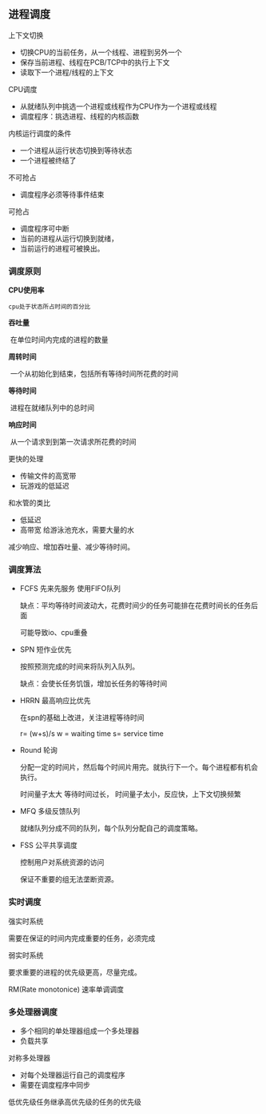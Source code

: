 ## 进程调度

上下文切换

- 切换CPU的当前任务，从一个线程、进程到另外一个
- 保存当前进程、线程在PCB/TCP中的执行上下文
- 读取下一个进程/线程的上下文

CPU调度

- 从就绪队列中挑选一个进程或线程作为CPU作为一个进程或线程
- 调度程序：挑选进程、线程的内核函数



内核运行调度的条件

- 一个进程从运行状态切换到等待状态
- 一个进程被终结了

不可抢占

- 调度程序必须等待事件结束

可抢占

- 调度程序可中断
- 当前的进程从运行切换到就绪，
- 当前运行的进程可被换出。

### 调度原则

**CPU使用率**

 	cpu处于状态所占时间的百分比

**吞吐量**

​	在单位时间内完成的进程的数量

**周转时间**

​	一个从初始化到结束，包括所有等待时间所花费的时间

**等待时间**

​	进程在就绪队列中的总时间

**响应时间**

​	从一个请求到到第一次请求所花费的时间



更快的处理

- 传输文件的高宽带
- 玩游戏的低延迟

和水管的类比

- 低延迟 
- 高带宽 给游泳池充水，需要大量的水

减少响应、增加吞吐量、减少等待时间。



### 调度算法

- FCFS 先来先服务 使用FIFO队列

  缺点：平均等待时间波动大，花费时间少的任务可能排在花费时间长的任务后面

  可能导致io、cpu重叠

- SPN 短作业优先

  按照预测完成的时间来将队列入队列。

  缺点：会使长任务饥饿，增加长任务的等待时间

- HRRN 最高响应比优先

  在spn的基础上改进，关注进程等待时间

  r= (w+s)/s  w = waiting time   s= service time

- Round  轮询

  分配一定的时间片，然后每个时间片用完。就执行下一个。每个进程都有机会 执行。

  时间量子太大 等待时间过长， 时间量子太小，反应快，上下文切换频繁

- MFQ 多级反馈队列

  就绪队列分成不同的队列，每个队列分配自己的调度策略。

- FSS 公平共享调度

  控制用户对系统资源的访问

  保证不重要的组无法垄断资源。

### 实时调度

强实时系统

需要在保证的时间内完成重要的任务，必须完成

弱实时系统

要求重要的进程的优先级更高，尽量完成。

RM(Rate monotonice) 速率单调调度

### 多处理器调度

- 多个相同的单处理器组成一个多处理器
- 负载共享

对称多处理器

- 对每个处理器运行自己的调度程序
- 需要在调度程序中同步

低优先级任务继承高优先级的任务的优先级